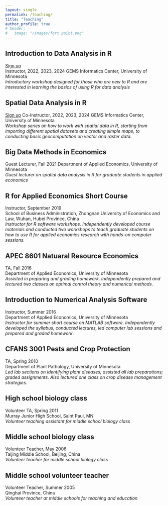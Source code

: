 ```yaml
---
layout: single
permalink: /teaching/
title: "Teaching"
author_profile: true
# header:
#   image: "/images/fort point.png"
---
```


## Introduction to Data Analysis in R  
<a href="https://learning.umn.edu/search/publicCourseSearchDetails.do?method=load&courseId=34753638&courseTitle=accounting-for-location-in-agriculture-an-introduction-to-spatial-data-analysis-in-r" class="btn btn--info">Sign up</a>  
Instructor, 2022, 2023, 2024
GEMS Informatics Center, University of Minnesota  
*Introductory workshop designed for those who are new to R and are interested in learning the basics of using R for data analysis*

## Spatial Data Analysis in R  
<a href="https://learning.umn.edu/search/publicCourseSearchDetails.do?method=load&courseId=33173032&courseTitle=accounting-for-location-in-agriculture-spatial-regression-in-r#courseSectionDetails_34755727" class="btn btn--info">Sign up</a> 
Co-Instructor, 2022, 2023, 2024
GEMS Informatics Center, University of Minnesota  
*Workshop series on how to work with spatial data in R, starting from importing different spatial datasets and creating simple maps, to conducting basic geocomputation on vector and raster data.*

## Big Data Methods in Economics
Guest Lecturer, Fall 2021
Department of Applied Economics, University of Minnesota  
*Guest lecturer on spatial data analysis in R for graduate students in applied economics*

## R for Applied Economics Short Course
Instructor, September 2019  
School of Business Administration, Zhongnan University of Economics and Law, Wuhan, Hubei Province, China  
*Instructor for R software workshops. Independently developed course materials and conducted two workshops to teach graduate students on how to use R for applied economics research with hands-on computer sessions.*  

## APEC 8601 Natuaral Resource Economics
TA, Fall 2016  
Department of Applied Economics, University of Minnesota  
*Assisted in preparing and grading homework. Independently prepared and lectured two classes on optimal control theory and numerical methods.*  

## Introduction to Numerical Analysis Software
Instructor, Summer 2016  
Department of Applied Economics, University of Minnesota  
*Instructor for summer short course on MATLAB software. Independently developed the syllabus, conducted lectures, led computer lab sessions and prepared and graded homework.*  

## CFANS 3001 Pests and Crop Protection
TA, Spring 2010  
Department of Plant Pathology, University of Minnesota  
*Led lab sections on identifying plant diseases; assisted all lab preparations; graded assignments. Also lectured one class on crop disease management strategies.*  

## High school biology class
Volunteer TA, Spring 2011  
Murray Junior High School, Saint Paul, MN  
*Volunteer teaching assistant for middle school biology class*  

## Middle school biology class
Volunteer Teacher, May 2006  
Taijing Middle School, Beijing, China  
*Volunteer teacher for middle school biology class*  

## Middle school volunteer teacher
Volunteer Teacher, Summer 2005  
Qinghai Province, China  
*Volunteer teacher at middle schools for teaching and education*  